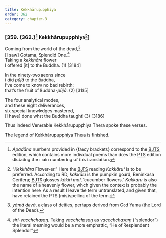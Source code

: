 ```yaml
---
title: Kekkhārupupphiya
order: 362
category: chapter-3
---
```


### \[359. {362.}[^1] Kekkhārupupphiya[^2]\]

Coming from the world of the dead,[^3]  
\[I saw\] Gotama, Splendid One.[^4]  
Taking a *kekkhāra* flower  
I offered \[it\] to the Buddha. (1) \[3184\]

In the ninety-two aeons since  
I did *pūjā* to the Buddha,  
I’ve come to know no bad rebirth:  
that’s the fruit of Buddha-*pūjā*. (2) \[3185\]

The four analytical modes,  
and these eight deliverances,  
six special knowledges mastered,  
\[I have\] done what the Buddha taught! (3) \[3186\]

Thus indeed Venerable Kekkhārupupphiya Thera spoke these verses.

The legend of Kekkhārupupphiya Thera is finished.

[^1]: *Apadāna* numbers provided in {fancy brackets} correspond to the <abbr title="Buddha Jayanthi Tripitaka Series">BJTS</abbr> edition, which contains more individual poems than does the <abbr title="Pali Text Society">PTS</abbr> edition dictating the main numbering of this translation.

[^2]: “*Kekkhāra* Flower-er.” Here the <abbr title="Buddha Jayanthi Tripitaka Series">BJTS</abbr> reading *Kakkāru°* is to be preferred. According to RD, *kakkāru* is the pumpkin gourd, Beninkasa Cerifera; <abbr title="Buddha Jayanthi Tripitaka Series">BJTS</abbr> glosses *käkiri mal*, “cucumber flowers.” *Kakkāru* is also the name of a heavenly flower, which given the context is probably the intention here. As a result I leave the term untranslated, and given that, have retained the <abbr title="Pali Text Society">PTS</abbr> (mis)spelling of the term.

[^3]: *yāmā devā*, a class of deities, perhaps derived from God Yama (the Lord of the Dead).

[^4]: *siri-va<span class="diacritics" data-state="on">c</span><span class="no-diacritics" data-state="off">ch</span>chasaŋ*. Taking *va<span class="diacritics" data-state="on">c</span><span class="no-diacritics" data-state="off">ch</span>chasaŋ* as *va<span class="diacritics" data-state="on">cc</span><span class="no-diacritics" data-state="off">chch</span>asaṃ* (“splendor”) the literal meaning would be a more emphattic, “He of Resplendent Splendor”
